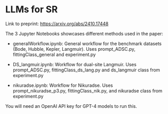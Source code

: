 # LLMs for SR

Link to preprint: https://arxiv.org/abs/2410.17448

The 3 Jupyter Notebooks showcases different methods used in the paper:
  - generalWorkflow.ipynb: General workflow for the benchmark datasets (Bode, Hubble, Kepler, Langmuir).
    Uses prompt_ADSC.py, fittingClass_general and experiment.py
  
  - DS_langmuir.ipynb: Workflow for dual-site Langmuir.
    Uses prompt_ADSC.py, fittingClass_ds_lang.py and ds_langmuir class from experiment.py
    
  - nikuradse.ipynb: Workflow for Nikuradse.
    Uses prompt_nikuradse_p3.py, fittingClass_nik.py, and nikuradse class from experiment.py

You will need an OpenAI API key for GPT-4 models to run this.


